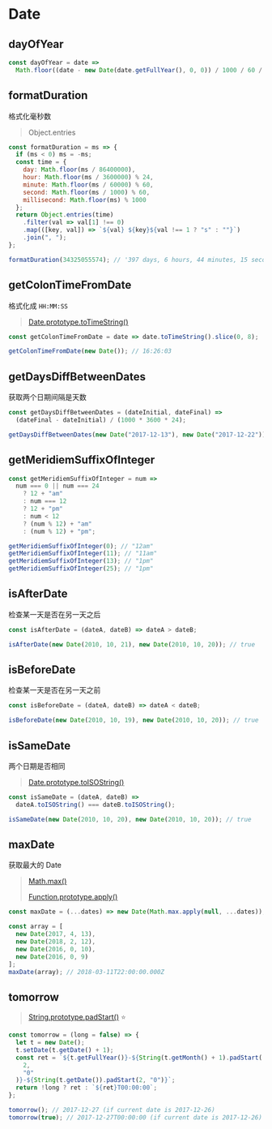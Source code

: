# Date

## dayOfYear

```js
const dayOfYear = date =>
  Math.floor((date - new Date(date.getFullYear(), 0, 0)) / 1000 / 60 / 60 / 24);
```

## formatDuration

格式化毫秒数

> Object.entries

```js
const formatDuration = ms => {
  if (ms < 0) ms = -ms;
  const time = {
    day: Math.floor(ms / 86400000),
    hour: Math.floor(ms / 3600000) % 24,
    minute: Math.floor(ms / 60000) % 60,
    second: Math.floor(ms / 1000) % 60,
    millisecond: Math.floor(ms) % 1000
  };
  return Object.entries(time)
    .filter(val => val[1] !== 0)
    .map(([key, val]) => `${val} ${key}${val !== 1 ? "s" : ""}`)
    .join(", ");
};

formatDuration(34325055574); // '397 days, 6 hours, 44 minutes, 15 seconds, 574 milliseconds'
```

## getColonTimeFromDate

格式化成 `HH:MM:SS`

> [Date.prototype.toTimeString()](https://developer.mozilla.org/en-US/docs/Web/JavaScript/Reference/Global_Objects/Date/toTimeString)

```js
const getColonTimeFromDate = date => date.toTimeString().slice(0, 8);

getColonTimeFromDate(new Date()); // 16:26:03
```

## getDaysDiffBetweenDates

获取两个日期间隔是天数

```js
const getDaysDiffBetweenDates = (dateInitial, dateFinal) =>
  (dateFinal - dateInitial) / (1000 * 3600 * 24);

getDaysDiffBetweenDates(new Date("2017-12-13"), new Date("2017-12-22")); // 9
```

## getMeridiemSuffixOfInteger

```js
const getMeridiemSuffixOfInteger = num =>
  num === 0 || num === 24
    ? 12 + "am"
    : num === 12
    ? 12 + "pm"
    : num < 12
    ? (num % 12) + "am"
    : (num % 12) + "pm";

getMeridiemSuffixOfInteger(0); // "12am"
getMeridiemSuffixOfInteger(11); // "11am"
getMeridiemSuffixOfInteger(13); // "1pm"
getMeridiemSuffixOfInteger(25); // "1pm"
```

## isAfterDate

检查某一天是否在另一天之后

```js
const isAfterDate = (dateA, dateB) => dateA > dateB;

isAfterDate(new Date(2010, 10, 21), new Date(2010, 10, 20)); // true
```

## isBeforeDate

检查某一天是否在另一天之前

```js
const isBeforeDate = (dateA, dateB) => dateA < dateB;

isBeforeDate(new Date(2010, 10, 19), new Date(2010, 10, 20)); // true
```

## isSameDate

两个日期是否相同

> [Date.prototype.toISOString()](https://developer.mozilla.org/en-US/docs/Web/JavaScript/Reference/Global_Objects/Date/toISOString)

```js
const isSameDate = (dateA, dateB) =>
  dateA.toISOString() === dateB.toISOString();

isSameDate(new Date(2010, 10, 20), new Date(2010, 10, 20)); // true
```

## maxDate

获取最大的 Date

> [Math.max()](https://developer.mozilla.org/zh-CN/docs/Web/JavaScript/Reference/Global_Objects/Math/max)
>
> [Function.prototype.apply()](https://developer.mozilla.org/zh-CN/docs/Web/JavaScript/Reference/Global_Objects/Function/apply)

```js
const maxDate = (...dates) => new Date(Math.max.apply(null, ...dates));

const array = [
  new Date(2017, 4, 13),
  new Date(2018, 2, 12),
  new Date(2016, 0, 10),
  new Date(2016, 0, 9)
];
maxDate(array); // 2018-03-11T22:00:00.000Z
```

## tomorrow

> [String.prototype.padStart()](https://developer.mozilla.org/zh-CN/docs/Web/JavaScript/Reference/Global_Objects/String/padStart) ⭐️

```js
const tomorrow = (long = false) => {
  let t = new Date();
  t.setDate(t.getDate() + 1);
  const ret = `${t.getFullYear()}-${String(t.getMonth() + 1).padStart(
    2,
    "0"
  )}-${String(t.getDate()).padStart(2, "0")}`;
  return !long ? ret : `${ret}T00:00:00`;
};

tomorrow(); // 2017-12-27 (if current date is 2017-12-26)
tomorrow(true); // 2017-12-27T00:00:00 (if current date is 2017-12-26)
```
